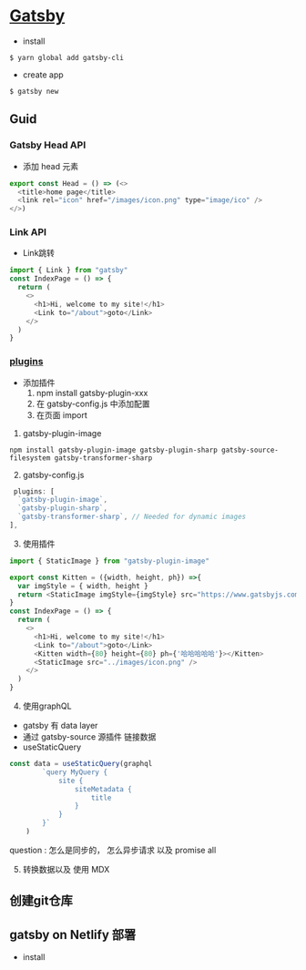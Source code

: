 # [Gatsby](https://www.gatsbyjs.com/docs/tutorial/getting-started/part-3/)

- install

```shell
$ yarn global add gatsby-cli
```

- create app

```shell
$ gatsby new
```

## Guid

### Gatsby Head API

- 添加 head 元素
```js
export const Head = () => (<>
  <title>home page</title>
  <link rel="icon" href="/images/icon.png" type="image/ico" />
</>)
```

### Link API

- Link跳转

```js
import { Link } from "gatsby"
const IndexPage = () => {
  return (
    <>
      <h1>Hi, welcome to my site!</h1>
      <Link to="/about">goto</Link>
    </>
  )
}
```

### [plugins](https://www.gatsbyjs.com/plugins)

- 添加插件
  1. npm install gatsby-plugin-xxx   
  2. 在 gatsby-config.js 中添加配置
  3. 在页面 import

1. gatsby-plugin-image

  ```shell
  npm install gatsby-plugin-image gatsby-plugin-sharp gatsby-source-filesystem gatsby-transformer-sharp
  ```

  2. gatsby-config.js

  ```js
   plugins: [
    `gatsby-plugin-image`,
    `gatsby-plugin-sharp`,
    `gatsby-transformer-sharp`, // Needed for dynamic images
  ],
  ```

  3. 使用插件

  ```js
  import { StaticImage } from "gatsby-plugin-image"

  export const Kitten = ({width, height, ph}) =>{
    var imgStyle = { width, height }
    return <StaticImage imgStyle={imgStyle} src="https://www.gatsbyjs.com/static/5b3d5aedde3f9fe6f43af137058f2031/4ef49/index-page-with-static-image-from-filesystem.png" title={ph} alt="A kitten"/>
  }
  const IndexPage = () => {
    return (
      <>
        <h1>Hi, welcome to my site!</h1>
        <Link to="/about">goto</Link>
        <Kitten width={80} height={80} ph={'哈哈哈哈哈'}></Kitten>
        <StaticImage src="../images/icon.png" />
      </>
    )
  }
  ```

4. 使用graphQL

  - gatsby 有 data layer 
  - 通过 gatsby-source  源插件 链接数据
  - useStaticQuery

```jsx
const data = useStaticQuery(graphql
        `query MyQuery {
            site {
                siteMetadata {
                    title
                }
            }
        }`
    )
```

question :
 怎么是同步的，  怎么异步请求  以及 promise all

5. 转换数据以及 使用 MDX



## 创建git仓库


## gatsby on Netlify 部署

- install 

```
```